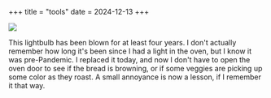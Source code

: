 +++
title = "tools"
date = 2024-12-13
+++

<img src="../lightbulb.jpg" />

This lightbulb has been blown for at least four years. I don't actually remember how long it's been since I had a light in the oven, but I know it was pre-Pandemic. I replaced it today, and now I don't have to open the oven door to see if the bread is browning, or if some veggies are picking up some color as they roast. A small annoyance is now a lesson, if I remember it that way.